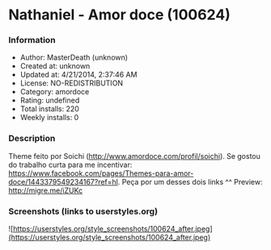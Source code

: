 # Nathaniel - Amor doce (100624)

### Information
- Author: MasterDeath (unknown)
- Created at: unknown
- Updated at: 4/21/2014, 2:37:46 AM
- License: NO-REDISTRIBUTION
- Category: amordoce
- Rating: undefined
- Total installs: 220
- Weekly installs: 0


### Description
Theme feito por Soichi (http://www.amordoce.com/profil/soichi). Se gostou do trabalho curta para me incentivar: https://www.facebook.com/pages/Themes-para-amor-doce/1443379549234167?ref=hl. 
Peça por um desses dois links ^^
Preview: http://migre.me/iZUKc


### Screenshots (links to userstyles.org)
![https://userstyles.org/style_screenshots/100624_after.jpeg](https://userstyles.org/style_screenshots/100624_after.jpeg)


